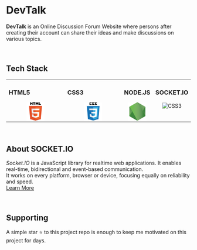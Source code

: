 # DevTalk
**DevTalk** is an Online Discussion Forum Website where persons after creating their account can share their ideas and make discussions on various topics. 

<br />

## Tech Stack

<table>
  <tr>
    <td valign="top" width="42%">



### HTML5  
<div align="center">  
<img align="center" alt="HTML5" width="50px" src="https://raw.githubusercontent.com/github/explore/80688e429a7d4ef2fca1e82350fe8e3517d3494d/topics/html/html.png" />
</td>
<td valign="top" width="42%">

### CSS3  
<div align="center">  
<img align="center" alt="CSS3" width="50px" src="https://raw.githubusercontent.com/github/explore/80688e429a7d4ef2fca1e82350fe8e3517d3494d/topics/css/css.png" />  
</div>

</td>

<td valign="top" width="42%">



### NODE.JS  
<div align="center">  
<img align="center" alt="CSS3" width="50px" src="https://raw.githubusercontent.com/github/explore/80688e429a7d4ef2fca1e82350fe8e3517d3494d/topics/nodejs/nodejs.png" />  
</div>

</td>
<td valign="top" width="42%">

### SOCKET.IO  
<div align="center">  
<img align="center" alt="CSS3" width="50px" src="https://upload.wikimedia.org/wikipedia/commons/9/96/Socket-io.svg" />  
</div>


</td></tr></table>  

<br/>  


## About SOCKET.IO
_Socket.IO_ is a JavaScript library for realtime web applications. It enables real-time, bidirectional and event-based communication. <br />
It works on every platform, browser or device, focusing equally on reliability and speed. <br />
<a href="https://socket.io/" target="_blank">Learn More</a>

<br />

## Supporting
A simple star ⭐ to this project repo is enough to keep me motivated on this project for days.
